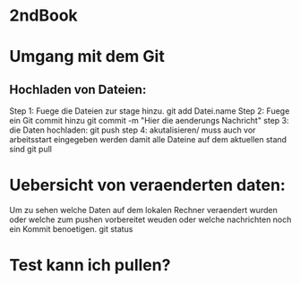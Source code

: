 # 2ndBook


# Umgang mit dem Git
## Hochladen von Dateien:
Step 1:
Fuege die Dateien zur stage hinzu.
	git add Datei.name
Step 2:
Fuege ein Git commit hinzu
	git commit -m "Hier die aenderungs Nachricht"
step 3:
die Daten hochladen:
	git push
step 4:
akutalisieren/ muss auch vor arbeitsstart eingegeben werden damit alle Dateine auf dem aktuellen stand sind
	git pull

# Uebersicht von veraenderten daten:
Um zu sehen welche Daten auf dem lokalen Rechner veraendert wurden oder welche zum pushen vorbereitet weuden oder welche nachrichten noch ein Kommit benoetigen.
	git status

# Test kann ich pullen?
